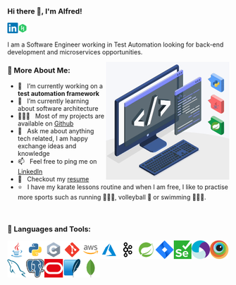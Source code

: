 ### Hi there 👋, I'm Alfred!
<a href='https://www.linkedin.com/in/alfred-inga-rios/'><img align='left' alt="linkedin" src="https://github.com/ainga-ri/ainga-ri/blob/main/language_and_tools/square/linkedin/linkedin-icon.svg" height='24px'/></a>
<a href='https://www.hackerrank.com/alfred_inga_rios?hr_r=1'><img alt="hackerrank" src="https://github.com/ainga-ri/ainga-ri/blob/main/language_and_tools/square/hackerrank/hackerrank.svg" height='24px'/></a>

I am a Software Engineer working in Test Automation looking for back-end development and microservices opportunities.
<br/>

<img align="right" alt="GIF" src="https://github.com/ainga-ri/ainga-ri/blob/main/language_and_tools/square/android/silpro2.gif" width="280px"/>
  
### 🧐 More About Me:

- 🔭 &nbsp; I’m currently working on a **test automation framework**
- 🌱 &nbsp; I’m currently learning about software architecture
- 👨🏻‍💻 &nbsp; Most of my projects are available on [Github](https://github.com/ainga-ri?tab=repositories)
- 💬 &nbsp; Ask me about anything tech related, I am happy exchange ideas and knowledge
- 📫 &nbsp; Feel free to ping me on [LinkedIn](https://www.linkedin.com/in/alfred-inga-rios/)
- 📝 &nbsp; Checkout my [resume](https://drive.google.com/file/d/1UsFGHltlODNObwE8jEZtKiCDx1piCh7x/view?usp=sharing)
- ⭐️ &nbsp; I have my karate lessons routine and when I am free, I like to practise more sports such as running 🏃🏽‍♂️, volleyball 🏐 or swimming 🏊🏽‍♂️.

<br>

### 🔨 Languages and Tools:

<a href="https://www.java.com" target="_blank"><img align="left" alt="Java" height ="42px" src="https://github.com/ainga-ri/ainga-ri/blob/main/language_and_tools/square/java/java.svg"></a>
<a href="https://www.python.org" target="_blank"><img align="left" alt="Python" height ="42px" src="https://github.com/ainga-ri/ainga-ri/blob/main/language_and_tools/square/python/python.svg"></a>
<a href="https://en.cppreference.com/w/c" target="_blank"><img align="left" alt="C" height ="42px" src="https://github.com/ainga-ri/ainga-ri/blob/main/language_and_tools/square/c/c.svg"></a>
<a href="https://git-scm.com/" target="_blank"> <img src="https://github.com/ainga-ri/ainga-ri/blob/main/language_and_tools/square/git-scm/git-scm.svg" align="left" alt="git" height='42px'/></a>
<a href="https://aws.amazon.com/" target="_blank"> <img src="https://github.com/ainga-ri/ainga-ri/blob/main/language_and_tools/square/aws/aws.svg" align="left" alt="aws" height='42px'/></a>
<a href="https://azure.com/" target="_blank"> <img src="https://github.com/ainga-ri/ainga-ri/blob/main/language_and_tools/square/azure/azure.svg" align="left" alt="azure" height='42px'/></a>
<a href="https://git-scm.com/" target="_blank"> <img src="https://github.com/ainga-ri/ainga-ri/blob/main/language_and_tools/square/kaafka/kaafka.svg" align="left" alt="kafka" height='42px'/></a>
<a href="https://kafka.apache.org/" target="_blank"> <img src="https://github.com/ainga-ri/ainga-ri/blob/main/language_and_tools/square/spring/spring.svg" align="left" alt="spring" height='42px'/></a>
<a href="https://www.atlassian.com/software/jira" target="_blank"> <img src="https://github.com/ainga-ri/ainga-ri/blob/main/language_and_tools/square/jira/atlassian_jira-icon.svg" align="left" alt="jira" height='42px'/></a>
<a href="https://www.selenium.dev/" target="_blank"> <img src="https://github.com/ainga-ri/ainga-ri/blob/main/language_and_tools/square/selenium/selenium-seeklogo.com.svg" align="left" alt="selenium" height='42px'/></a>
<a href="https://appium.io/docs/en/2.0/" target="_blank"> <img src="https://github.com/ainga-ri/ainga-ri/blob/main/language_and_tools/square/appium/appium.svg" align="left" alt="appium" height='42px'/></a>
<a href="https://www.browserstack.com/" target="_blank"> <img src="https://github.com/ainga-ri/ainga-ri/blob/main/language_and_tools/square/browserstack/browserstack-icon.svg" align="left" alt="browserstack" height='42px'/></a>
<a href="https://www.mysql.com/" target="_blank"> <img src="https://github.com/ainga-ri/ainga-ri/blob/main/language_and_tools/square/mysql/mysql-icon.svg" align="left" alt="mysql" height='42px'/></a>
<a href="https://www.postgresql.org/" target="_blank"> <img src="https://github.com/ainga-ri/ainga-ri/blob/main/language_and_tools/square/postgresql/postgresql-icon.svg" align="left" alt="postgresql" height='42px'/></a>
<a href="https://www.oracle.com/database/#:~:text=Oracle%20Autonomous%20Database%20is%20an,%2C%20security%2C%20and%20operational%20efficiency." target="_blank"> <img src="https://github.com/ainga-ri/ainga-ri/blob/main/language_and_tools/square/oracle/oracle-icon.svg" align="left" alt="oracle" height='42px'/></a>
<a href="https://www.sqlite.org/index.html" target="_blank"> <img src="https://github.com/ainga-ri/ainga-ri/blob/main/language_and_tools/square/sqlite/sqlite-icon.svg" align="left" alt="sqlite" height='42px'/></a>
<a href="https://www.mongodb.com/" target="_blank"> <img src="https://github.com/ainga-ri/ainga-ri/blob/main/language_and_tools/square/mongodb/mongodb-icon.svg" align="left" alt="mongodb" height='42px'/></a>
<br>
<br>
